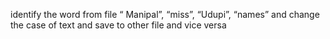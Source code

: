identify the word from file “ Manipal”, “miss”, “Udupi”, “names” and change the case of text and save to other file and vice versa 
